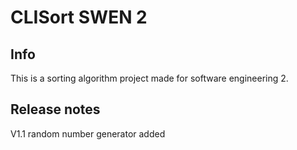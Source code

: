 # CLISort SWEN 2

## Info

This is a sorting algorithm project made for software engineering 2.

## Release notes

V1.1 random number generator added
